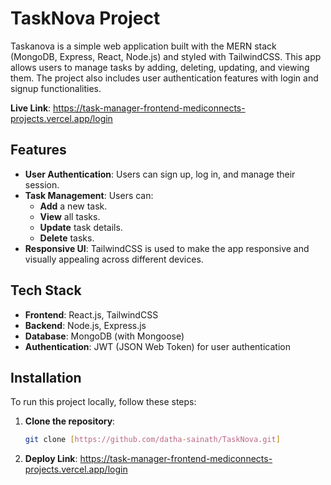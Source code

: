 # TaskNova Project

Taskanova is a simple web application built with the MERN stack (MongoDB, Express, React, Node.js) and styled with TailwindCSS. This app allows users to manage tasks by adding, deleting, updating, and viewing them. The project also includes user authentication features with login and signup functionalities.

**Live Link**: https://task-manager-frontend-mediconnects-projects.vercel.app/login
## Features

- **User Authentication**: Users can sign up, log in, and manage their session.
- **Task Management**: Users can:
  - **Add** a new task.
  - **View** all tasks.
  - **Update** task details.
  - **Delete** tasks.
- **Responsive UI**: TailwindCSS is used to make the app responsive and visually appealing across different devices.

## Tech Stack

- **Frontend**: React.js, TailwindCSS
- **Backend**: Node.js, Express.js
- **Database**: MongoDB (with Mongoose)
- **Authentication**: JWT (JSON Web Token) for user authentication

## Installation

To run this project locally, follow these steps:

1. **Clone the repository**:
   ```bash
   git clone [https://github.com/datha-sainath/TaskNova.git]

2. **Deploy Link**:
  https://task-manager-frontend-mediconnects-projects.vercel.app/login
